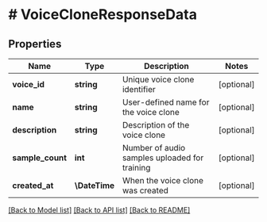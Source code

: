 # # VoiceCloneResponseData

## Properties

Name | Type | Description | Notes
------------ | ------------- | ------------- | -------------
**voice_id** | **string** | Unique voice clone identifier | [optional]
**name** | **string** | User-defined name for the voice clone | [optional]
**description** | **string** | Description of the voice clone | [optional]
**sample_count** | **int** | Number of audio samples uploaded for training | [optional]
**created_at** | **\DateTime** | When the voice clone was created | [optional]

[[Back to Model list]](../../README.md#models) [[Back to API list]](../../README.md#endpoints) [[Back to README]](../../README.md)
